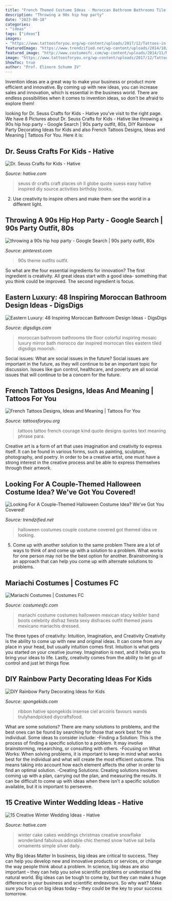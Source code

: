 ```yaml
---
title: "French Themed Costume Ideas - Moroccan Bathroom Bathrooms Tile Floor Colorful Inspiring Mosaic Luxury Mirror Bath Morocco Dar Inspired Morrocan Tiles Eastern Tiled Digsdigs Moorish"
description: "Throwing a 90s hip hop party"
date: "2023-06-18"
categories:
- "ideas"
tags: ["ideas"]
images:
- "https://www.tattoosforyou.org/wp-content/uploads/2017/12/Tattoos-in-French.jpg"
featuredImage: "https://www.trendzified.net/wp-content/uploads/2014/10/1f4ba4c9770656a8dda2b460b37847b9_650x.jpg"
featured_image: "http://www.costumesfc.com/wp-content/uploads/2014/11/Mariachi-Girl-Costume.jpg"
image: "https://www.tattoosforyou.org/wp-content/uploads/2017/12/Tattoos-in-French.jpg"
ShowToc: true
author: "Prof. Elinore Schumm IV"
---
```



Invention ideas are a great way to make your business or product more efficient and innovative. By coming up with new ideas, you can increase sales and innovation, which is essential in the business world. There are endless possibilities when it comes to invention ideas, so don't be afraid to explore them!

	

		
looking for Dr. Seuss Crafts for Kids - Hative you've visit to the right page. We have 8 Pictures about Dr. Seuss Crafts for Kids - Hative like throwing a 90s hip hop party - Google Search | 90s party outfit, 80s, DIY Rainbow Party Decorating Ideas for Kids and also French Tattoos Designs, Ideas and Meaning | Tattoos For You. Here it is:
		
    
## Dr. Seuss Crafts For Kids - Hative

<img loading=lazy src="https://hative.com/wp-content/uploads/2015/02/dr-seuss-crafts/7-dr-seuss-crafts.jpg" onerror="this.onerror=null;this.src='https://tse2.mm.bing.net/th?id=OIP.0nYHPeJhgy9OERJ3ovanRAHaLH&amp;pid=15.1';" alt="Dr. Seuss Crafts for Kids - Hative">

_Source: hative.com_

>seuss dr crafts craft places oh ll globe quote suess easy hative inspired diy source activities birthday books. 

	

2. Use creativity to inspire others and make them see the world in a different light.

    
## Throwing A 90s Hip Hop Party - Google Search | 90s Party Outfit, 80s

<img loading=lazy src="https://i.pinimg.com/736x/d7/06/ce/d706ce9114436147784847c1ad323e78.jpg" onerror="this.onerror=null;this.src='https://tse1.mm.bing.net/th?id=OIP.LIVNJHMEC6YU6ZA2HYA64AAAAA&amp;pid=15.1';" alt="throwing a 90s hip hop party - Google Search | 90s party outfit, 80s">

_Source: pinterest.com_

>90s theme outfits outfit. 

	

So what are the four essential ingredients for innovation? The first ingredient is creativity. All great ideas start with a good idea- something that you think could be improved. The second ingredient is focus.

    
## Eastern Luxury: 48 Inspiring Moroccan Bathroom Design Ideas - DigsDigs

<img loading=lazy src="http://www.digsdigs.com/photos/inspiring-moroccan-bathrooms-43-554x751.jpg" onerror="this.onerror=null;this.src='https://tse4.mm.bing.net/th?id=OIP.-q2si1hZwIHTBNh6WF5ARgHaKC&amp;pid=15.1';" alt="Eastern Luxury: 48 Inspiring Moroccan Bathroom Design Ideas - DigsDigs">

_Source: digsdigs.com_

>moroccan bathroom bathrooms tile floor colorful inspiring mosaic luxury mirror bath morocco dar inspired morrocan tiles eastern tiled digsdigs moorish. 

	

Social issues: What are social issues in the future?
Social issues are important in the future, as they will continue to be an important topic for discussion. Issues like gun control, healthcare, and poverty are all social issues that will continue to be a concern for the future.

    
## French Tattoos Designs, Ideas And Meaning | Tattoos For You

<img loading=lazy src="https://www.tattoosforyou.org/wp-content/uploads/2017/12/Tattoos-in-French.jpg" onerror="this.onerror=null;this.src='https://tse1.mm.bing.net/th?id=OIP.EreP0ZW9HVoq4x0Wg8KFkAHaJ4&amp;pid=15.1';" alt="French Tattoos Designs, Ideas and Meaning | Tattoos For You">

_Source: tattoosforyou.org_

>tattoos tattoo french courage kind quote designs quotes text meaning phrase para. 

	

Creative art is a form of art that uses imagination and creativity to express itself. It can be found in various forms, such as painting, sculpture, photography, and poetry. In order to be a creative artist, one must have a strong interest in the creative process and be able to express themselves through their artwork.

    
## Looking For A Couple-Themed Halloween Costume Idea? We&#039;ve Got You Covered!

<img loading=lazy src="https://www.trendzified.net/wp-content/uploads/2014/10/1f4ba4c9770656a8dda2b460b37847b9_650x.jpg" onerror="this.onerror=null;this.src='https://tse1.mm.bing.net/th?id=OIP.tvk6GEIR1B0ecy7E5Dz-bQHaJ5&amp;pid=15.1';" alt="Looking For A Couple-Themed Halloween Costume Idea? We&#039;ve Got You Covered!">

_Source: trendzified.net_

>halloween costumes couple costume covered got themed idea ve looking. 

	

5. Come up with another solution to the same problem
There are a lot of ways to think of and come up with a solution to a problem. What works for one person may not be the best option for another. Brainstroming is an approach that can help you come up with alternate solutions to problems.

    
## Mariachi Costumes | Costumes FC

<img loading=lazy src="http://www.costumesfc.com/wp-content/uploads/2014/11/Mariachi-Girl-Costume.jpg" onerror="this.onerror=null;this.src='https://tse4.mm.bing.net/th?id=OIP.fvg9stmN43KZdjNAqWohtQHaKc&amp;pid=15.1';" alt="Mariachi Costumes | Costumes FC">

_Source: costumesfc.com_

>mariachi costume costumes halloween mexican stacy keibler band boots celebrity disfraz fiesta sexy disfraces outfit themed jeans mexicano mariachis dressed. 

	

The three types of creativity: Intuition, Imagination, and Creativity
Creativity is the ability to come up with new and original ideas. It can come from any place in your head, but usually intuition comes first. Intuition is what gets you started on your creative journey. Imagination is next, and it helps you to bring your ideas to life. Lastly, creativity comes from the ability to let go of control and just let things flow.

    
## DIY Rainbow Party Decorating Ideas For Kids

<img loading=lazy src="https://spongekids.com/wp-content/uploads/2014/11/diy-rainbow-party-decorating-ideas/4-candy-decoration.jpg" onerror="this.onerror=null;this.src='https://tse4.mm.bing.net/th?id=OIP.GfTxgQhCKywEmuWykiSTCAHaLG&amp;pid=15.1';" alt="DIY Rainbow Party Decorating Ideas for Kids">

_Source: spongekids.com_

>ribbon hative spongekids insense ciel arcoiris favours wands trulyhandpicked diycraftsfood. 

	

What are some solutions?
There are many solutions to problems, and the best ones can be found by searching for those that work best for the individual. Some ideas to consider include: 
-Finding a Solution: This is the process of finding a specific solution to a problem. It may involve brainstorming, researching, or consulting with others. 
-Focusing on What Works: When solving problems, it is important to keep in mind what works best for the individual and what will create the most efficient outcome. This means taking into account how each element affects the other in order to find an optimal solution. 
-Creating Solutions: Creating solutions involves coming up with a plan, carrying out the plan, and measuring the results. It can be difficult to come up with ideas when there isn't a specific solution available, but it is important to persevere.

    
## 15 Creative Winter Wedding Ideas - Hative

<img loading=lazy src="https://hative.com/wp-content/uploads/2014/11/winter-wedding-ideas/13-creative-winter-wedding-ideas.jpg" onerror="this.onerror=null;this.src='https://tse2.mm.bing.net/th?id=OIP.kIFp1dvcStNG5nRVWhuQJwHaJF&amp;pid=15.1';" alt="15 Creative Winter Wedding Ideas - Hative">

_Source: hative.com_

>winter cake cakes weddings christmas creative snowflake wonderland fabulous adorable chic themed snow hative sal bella ornaments simple silver daily. 

	

Why Big Ideas Matter
In business, big ideas are critical to success. They can help you develop new and innovative products or services, or change the way people think about a problem. In science, big ideas are also important – they can help you solve scientific problems or understand the natural world.
Big ideas can be tough to come by, but they can make a huge difference in your business and scientific endeavours. So why wait? Make sure you focus on big ideas today – they could be the key to your success tomorrow.

